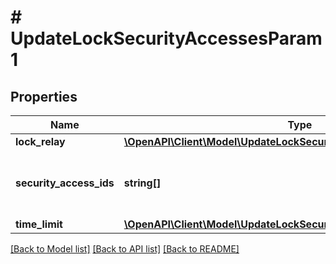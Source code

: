 # # UpdateLockSecurityAccessesParam1

## Properties

Name | Type | Description | Notes
------------ | ------------- | ------------- | -------------
**lock_relay** | [**\OpenAPI\Client\Model\UpdateLockSecurityAccessesParam1LockRelay**](UpdateLockSecurityAccessesParam1LockRelay.md) |  | [optional]
**security_access_ids** | **string[]** | Security accesses which are set to the lock | [optional]
**time_limit** | [**\OpenAPI\Client\Model\UpdateLockSecurityAccessesParam1TimeLimit**](UpdateLockSecurityAccessesParam1TimeLimit.md) |  | [optional]

[[Back to Model list]](../../README.md#models) [[Back to API list]](../../README.md#endpoints) [[Back to README]](../../README.md)
